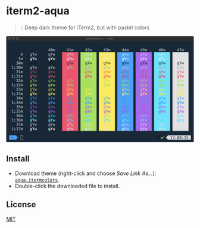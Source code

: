 # iterm2-aqua

> :droplet: Deep dark theme for iTerm2, but with pastel colors

![screenshot](media/screenshot.png)

## Install

- Download theme (right-click and choose _Save Link As…_): [`aqua.itermcolors`](https://github.com/preco21/iterm2-aqua/raw/master/aqua.itermcolors).
- Double-click the downloaded file to install.

## License

[MIT](http://preco.mit-license.org/)
